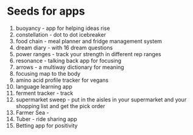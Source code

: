 # Seeds for apps

1. buoyancy - app for helping ideas rise
2. constellation - dot to dot icebreaker
3. food chain - meal planner and fridge management system
4. dream diary - with 16 dream questions
5. power ranges - track your strength in different rep ranges
6. resonance - talking back app for focusing
7. arrows - a multiway dictionary for meaning
8. focusing map to the body
9. amino acid profile tracker for vegans
10. language learning app
11. ferment tracker - track
12. supermarket sweep - put in the aisles in your supermarket and your shopping list and get the pick order
13. Farmer Sea -
14. Tuber - ride sharing app
15. Betting app for positivity

